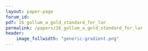 ```yaml
---
layout: paper-page
forum_id: 
pdf: 16_gollum_a_gold_standard_for_lar
permalink: /papers/16_gollum_a_gold_standard_for_lar
header:
    image_fullwidth: "generic-gradient.png"
---
```

